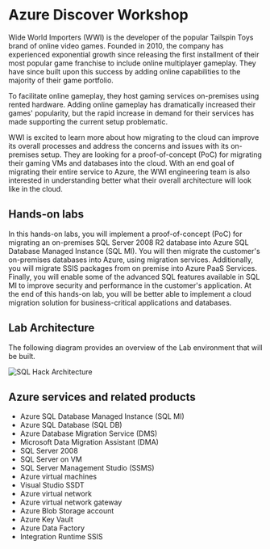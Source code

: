 
# Azure Discover Workshop

Wide World Importers (WWI) is the developer of the popular Tailspin Toys brand of online video games. Founded in 2010, the company has experienced exponential growth since releasing the first installment of their most popular game franchise to include online multiplayer gameplay. They have since built upon this success by adding online capabilities to the majority of their game portfolio.

To facilitate online gameplay, they host gaming services on-premises using rented hardware. Adding online gameplay has dramatically increased their games' popularity, but the rapid increase in demand for their services has made supporting the current setup problematic.

WWI is excited to learn more about how migrating to the cloud can improve its overall processes and address the concerns and issues with its on-premises setup. They are looking for a proof-of-concept (PoC) for migrating their gaming VMs and databases into the cloud. With an end goal of migrating their entire service to Azure, the WWI engineering team is also interested in understanding better what their overall architecture will look like in the cloud.




## Hands-on labs ##
In this hands-on labs, you will implement a proof-of-concept (PoC) for migrating an on-premises SQL Server 2008 R2 database into Azure SQL Database Managed Instance (SQL MI). You will then migrate the customer's on-premises databases into Azure, using migration services. Additionally, you will migrate SSIS packages from on premise into Azure PaaS Services. Finally, you will enable some of the advanced SQL features available in SQL MI to improve security and performance in the customer's application.
At the end of this hands-on lab, you will be better able to implement a cloud migration solution for business-critical applications and databases.

## Lab Architecture ##

The following diagram provides an overview of the Lab environment that will be built.


![SQL Hack Architecture](https://github.com/sk-bln/SQL-Hackathon/raw/master/Hands-On%20Lab/SQLHack%20Architecture.png "SQL Hack Architecture")


## Azure services and related products ##
* Azure SQL Database Managed Instance (SQL MI)
* Azure SQL Database (SQL DB)
* Azure Database Migration Service (DMS)
* Microsoft Data Migration Assistant (DMA)
* SQL Server 2008
* SQL Server on VM
* SQL Server Management Studio (SSMS)
* Azure virtual machines
* Visual Studio SSDT
* Azure virtual network
* Azure virtual network gateway
* Azure Blob Storage account
* Azure Key Vault
* Azure Data Factory
* Integration Runtime SSIS

